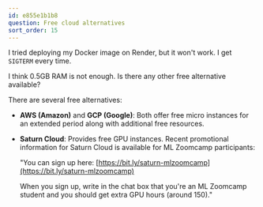 ```yaml
---
id: e855e1b1b8
question: Free cloud alternatives
sort_order: 15
---
```


I tried deploying my Docker image on Render, but it won't work. I get `SIGTERM` every time.

I think 0.5GB RAM is not enough. Is there any other free alternative available?

There are several free alternatives:

- **AWS (Amazon)** and **GCP (Google)**: Both offer free micro instances for an extended period along with additional free resources.
- **Saturn Cloud**: Provides free GPU instances. Recent promotional information for Saturn Cloud is available for ML Zoomcamp participants:
  
  "You can sign up here: [https://bit.ly/saturn-mlzoomcamp](https://bit.ly/saturn-mlzoomcamp)

  When you sign up, write in the chat box that you're an ML Zoomcamp student and you should get extra GPU hours (around 150)."